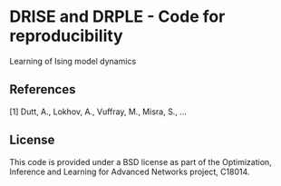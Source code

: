 # DRISE and DRPLE - Code for reproducibility
Learning of Ising model dynamics

## References

[1] Dutt, A., Lokhov, A., Vuffray, M., Misra, S., ...

## License

This code is provided under a BSD license as part of the Optimization, Inference and Learning for Advanced Networks project, C18014.
